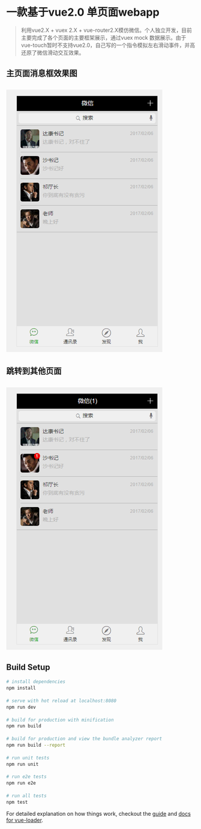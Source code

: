 # 一款基于vue2.0 单页面webapp

> 利用vue2.X + vuex 2.X + vue-router2.X模仿微信。个人独立开发，目前主要完成了各个页面的主要框架展示，通过vuex mock 数据展示。由于vue-touch暂时不支持vue2.0，自己写的一个指令模拟左右滑动事件，并高还原了微信滑动交互效果。
## 主页面消息框效果图
## ![初稿交互图](./static/homepage.gif)

## 跳转到其他页面
## ![其他页面](./static/gopage.gif)
## Build Setup

``` bash
# install dependencies
npm install

# serve with hot reload at localhost:8080
npm run dev

# build for production with minification
npm run build

# build for production and view the bundle analyzer report
npm run build --report

# run unit tests
npm run unit

# run e2e tests
npm run e2e

# run all tests
npm test
```

For detailed explanation on how things work, checkout the [guide](http://vuejs-templates.github.io/webpack/) and [docs for vue-loader](http://vuejs.github.io/vue-loader).
